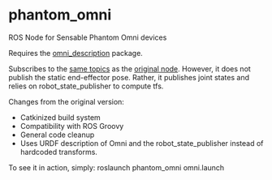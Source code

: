 phantom_omni
============

ROS Node for Sensable Phantom Omni devices

Requires the [omni_description](https://github.com/danepowell/omni_description) package. 

Subscribes to the [same topics](http://www.ros.org/wiki/phantom_omni) as the [original node](https://code.google.com/p/gt-ros-pkg/source/checkout?repo=hrl). However, it does not publish the static end-effector pose. Rather, it publishes joint states and relies on robot_state_publisher to compute tfs.

Changes from the original version:
- Catkinized build system
- Compatibility with ROS Groovy
- General code cleanup
- Uses URDF description of Omni and the robot_state_publisher instead of hardcoded transforms.

To see it in action, simply:
roslaunch phantom_omni omni.launch
